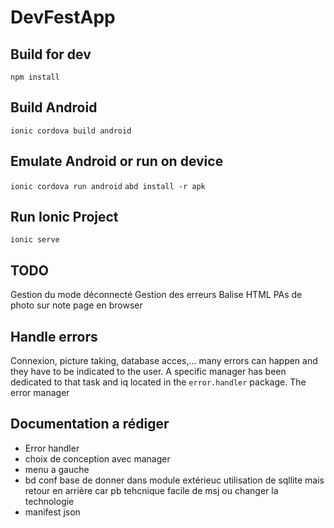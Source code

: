 # DevFestApp

## Build for dev
`npm install`

## Build Android
`ionic cordova build android`

## Emulate Android or run on device
`ionic cordova run android`
`abd install -r apk`

## Run Ionic Project
`ionic serve`

## TODO
Gestion du mode déconnecté
Gestion des erreurs
Balise HTML
PAs de photo sur note page en browser

## Handle errors
Connexion, picture taking, database acces,... many errors can happen and they have to be indicated to the user. A specific manager has been dedicated to that task and iq located in the `error.handler` package. The error manager 

## Documentation a rédiger
- Error handler
- choix de conception avec manager
- menu a gauche
- bd conf
  base de donner dans module extérieuc 
  utilisation de sqllite mais retour en arrière car pb tehcnique
  facile de msj ou changer la technologie
- manifest json
